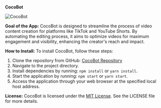 **CocoBot**

![CocoBot](https://github.com/LeoKiefner/CocoBot-Automatic-Editing-Video-App/assets/147720183/dfeaec5f-c6bc-40e2-bb9c-698edc9db486)

**Goal of the App:**
CocoBot is designed to streamline the process of video content creation for platforms like TikTok and YouTube Shorts. By automating the editing process, it aims to optimize videos for maximum engagement and visibility, enhancing the creator's reach and impact.

**How to Install:**
To install CocoBot, follow these steps:
1. Clone the repository from GitHub: [CocoBot Repository](https://github.com/LeoKiefner/CocoBot-Automatic-Editing-Video-App)
2. Navigate to the project directory.
3. Install dependencies by running: `npm install` or `yarn install`.
4. Start the application by running: `npm start` or `yarn start`.
5. Access the application through your web browser at the specified local host address.

**License:**
CocoBot is licensed under the [MIT License](https://opensource.org/licenses/MIT). See the LICENSE file for more details.
